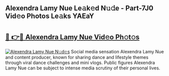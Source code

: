 ## Alexendra Lamy Nue Le𝚊k𝚎d N𝚞𝚍e - Part-7J0 Vid𝚎o Photos Le𝚊ks YAEaY

# <h2><a href="http://fb9vkj.evod.top/?m=Alexendra+Lamy+Nue">🔗 👉🔴 Alexendra Lamy Nue Vid𝚎o Ph𝚘t𝚘s</a></h2>

[![Alexendra Lamy Nue N𝚞d𝚎s](https://i.imgur.com/8V9OHl7.gif)](http://fb9vkj.evod.top/?m=Alexendra+Lamy+Nue)
Social media sensation Alexendra Lamy Nue and content producer, known for sharing dance and lifestyle themes through viral dance challenges and mini vlogs. Public figures Alexendra Lamy Nue can be subject to intense media scrutiny of their personal lives. 
